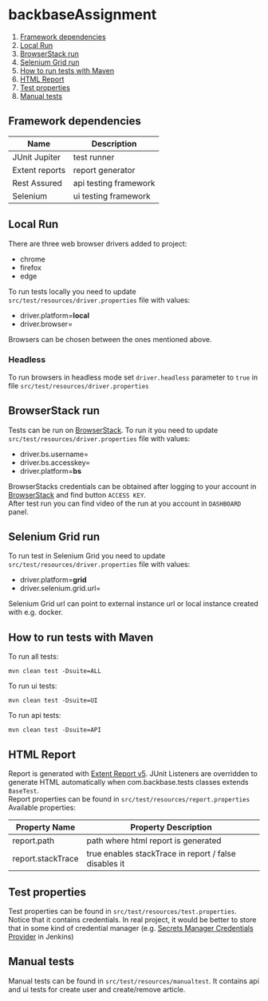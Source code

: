 # backbaseAssignment

1. [Framework dependencies](#framework-dependencies)
2. [Local Run](#local-run)
3. [BrowserStack run](#browserstack-run)
4. [Selenium Grid run](#selenium-grid-run)
5. [How to run tests with Maven](#how-to-run-tests-with-maven)
6. [HTML Report](#html-report)
7. [Test properties](#test-properties)
8. [Manual tests](#manual-tests)

## Framework dependencies

| Name   |  Description   |
| --- |---|
| JUnit Jupiter | test runner |
| Extent reports | report generator |
| Rest Assured | api testing framework |
| Selenium | ui testing framework |


## Local Run

There are three web browser drivers added to project:
* chrome
* firefox
* edge

To run tests locally you need to update `src/test/resources/driver.properties` file with values:

* driver.platform=<b>local</b>
* driver.browser=

Browsers can be chosen between the ones mentioned above. 

### Headless

To run browsers in headless mode set `driver.headless` parameter to `true` in file `src/test/resources/driver.properties`

## BrowserStack run

Tests can be run on [BrowserStack](https://www.browserstack.com). To run it you need to update `src/test/resources/driver.properties` file with values: 

* driver.bs.username=
* driver.bs.accesskey=
* driver.platform=<b>bs</b>

BrowserStacks credentials can be obtained after logging to your account in [BrowserStack](https://www.browserstack.com) and find button `ACCESS KEY`.
<br>After test run you can find video of the run at you account in `DASHBOARD` panel.

## Selenium Grid run

To run test in Selenium Grid you need to update `src/test/resources/driver.properties` file with values:

* driver.platform=<b>grid</b>
* driver.selenium.grid.url=

Selenium Grid url can point to external instance url or local instance created with e.g. docker. 

## How to run tests with Maven

To run all tests:
```
mvn clean test -Dsuite=ALL
```

To run ui tests:
```
mvn clean test -Dsuite=UI
```

To run api tests:
```
mvn clean test -Dsuite=API
```

## HTML Report

Report is generated with [Extent Report v5](https://www.extentreports.com/docs/versions/5/java/index.html). JUnit Listeners are overridden to 
generate HTML automatically when com.backbase.tests classes extends `BaseTest`.
<br>Report properties can be found in `src/test/resources/report.properties`
<br>Available properties:

| Property Name   | Property Description   |
| --- |---|
|report.path | path where html report is generated |
|report.stackTrace | true enables stackTrace in report / false disables it|

## Test properties

Test properties can be found in `src/test/resources/test.properties`. Notice that it contains credentials. In real project, it would be better to store that
in some kind of credential manager (e.g. [Secrets Manager Credentials Provider](https://plugins.jenkins.io/aws-secrets-manager-credentials-provider/) in Jenkins)

## Manual tests

Manual tests can be found in `src/test/resources/manualtest`. It contains api and ui tests for create user and create/remove article. 